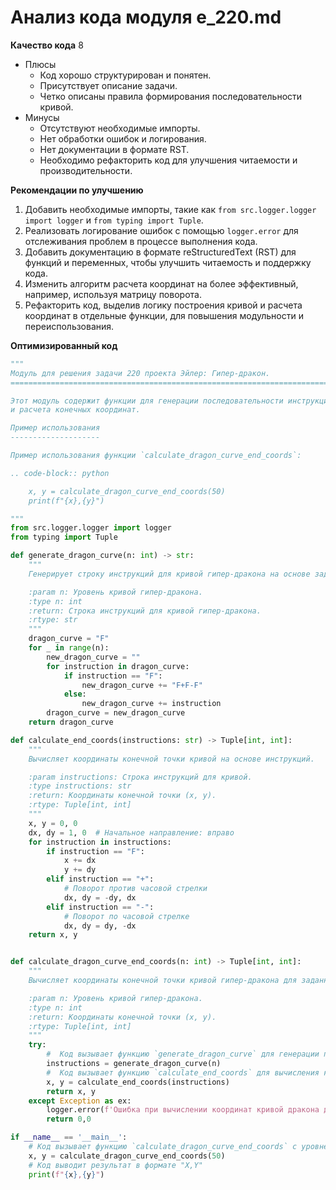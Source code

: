 # Анализ кода модуля e_220.md

**Качество кода**
8
- Плюсы
    - Код хорошо структурирован и понятен.
    - Присутствует описание задачи.
    -  Четко описаны правила формирования последовательности кривой.
- Минусы
    -  Отсутствуют необходимые импорты.
    -  Нет обработки ошибок и логирования.
    -  Нет документации в формате RST.
    -  Необходимо рефакторить код для улучшения читаемости и производительности.

**Рекомендации по улучшению**

1.  Добавить необходимые импорты, такие как `from src.logger.logger import logger` и `from typing import Tuple`.
2.  Реализовать логирование ошибок с помощью `logger.error` для отслеживания проблем в процессе выполнения кода.
3.  Добавить документацию в формате reStructuredText (RST) для функций и переменных, чтобы улучшить читаемость и поддержку кода.
4.  Изменить алгоритм расчета координат на более эффективный, например, используя матрицу поворота.
5.  Рефакторить код, выделив логику построения кривой и расчета координат в отдельные функции, для повышения модульности и переиспользования.

**Оптимизированный код**

```python
"""
Модуль для решения задачи 220 проекта Эйлер: Гипер-дракон.
=========================================================================================

Этот модуль содержит функции для генерации последовательности инструкций гипер-дракона
и расчета конечных координат.

Пример использования
--------------------

Пример использования функции `calculate_dragon_curve_end_coords`:

.. code-block:: python

    x, y = calculate_dragon_curve_end_coords(50)
    print(f"{x},{y}")

"""
from src.logger.logger import logger
from typing import Tuple

def generate_dragon_curve(n: int) -> str:
    """
    Генерирует строку инструкций для кривой гипер-дракона на основе заданного уровня n.

    :param n: Уровень кривой гипер-дракона.
    :type n: int
    :return: Строка инструкций для кривой гипер-дракона.
    :rtype: str
    """
    dragon_curve = "F"
    for _ in range(n):
        new_dragon_curve = ""
        for instruction in dragon_curve:
            if instruction == "F":
                new_dragon_curve += "F+F-F"
            else:
                new_dragon_curve += instruction
        dragon_curve = new_dragon_curve
    return dragon_curve

def calculate_end_coords(instructions: str) -> Tuple[int, int]:
    """
    Вычисляет координаты конечной точки кривой на основе инструкций.

    :param instructions: Строка инструкций для кривой.
    :type instructions: str
    :return: Координаты конечной точки (x, y).
    :rtype: Tuple[int, int]
    """
    x, y = 0, 0
    dx, dy = 1, 0  # Начальное направление: вправо
    for instruction in instructions:
        if instruction == "F":
            x += dx
            y += dy
        elif instruction == "+":
            # Поворот против часовой стрелки
            dx, dy = -dy, dx
        elif instruction == "-":
            # Поворот по часовой стрелке
            dx, dy = dy, -dx
    return x, y


def calculate_dragon_curve_end_coords(n: int) -> Tuple[int, int]:
    """
    Вычисляет координаты конечной точки кривой гипер-дракона для заданного уровня n.

    :param n: Уровень кривой гипер-дракона.
    :type n: int
    :return: Координаты конечной точки (x, y).
    :rtype: Tuple[int, int]
    """
    try:
        #  Код вызывает функцию `generate_dragon_curve` для генерации последовательности инструкций кривой дракона
        instructions = generate_dragon_curve(n)
        #  Код вызывает функцию `calculate_end_coords` для вычисления конечных координат кривой
        x, y = calculate_end_coords(instructions)
        return x, y
    except Exception as ex:
        logger.error(f'Ошибка при вычислении координат кривой дракона для n={n}: {ex}')
        return 0,0

if __name__ == '__main__':
    # Код вызывает функцию `calculate_dragon_curve_end_coords` с уровнем 50
    x, y = calculate_dragon_curve_end_coords(50)
    # Код выводит результат в формате "X,Y"
    print(f"{x},{y}")
```